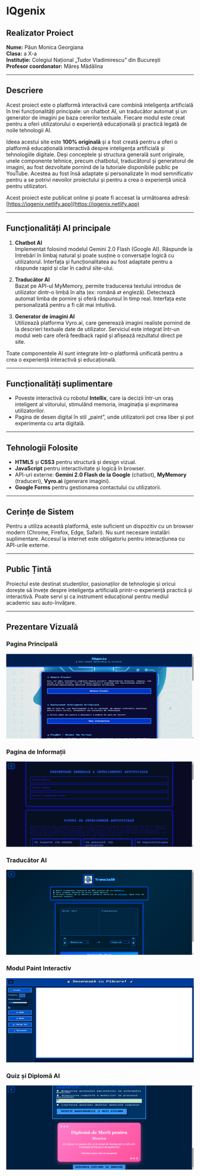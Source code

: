 # IQgenix

## Realizator Proiect
**Nume:** Păun Monica Georgiana  
**Clasa:** a X-a  
**Instituție:** Colegiul Național „Tudor Vladimirescu” din București  
**Profesor coordonator:** Măreș Mădălina

---

## Descriere
Acest proiect este o platformă interactivă care combină inteligența artificială în trei funcționalități principale: un chatbot AI, un traducător automat și un generator de imagini pe baza cererilor textuale. Fiecare modul este creat pentru a oferi utilizatorului o experiență educațională și practică legată de noile tehnologii AI.

Ideea acestui site este **100% originală** și a fost creată pentru a oferi o platformă educațională interactivă despre inteligența artificială și tehnologiile digitale. Deși conceptele și structura generală sunt originale, unele componente tehnice, precum chatbotul, traducătorul și generatorul de imagini, au fost dezvoltate pornind de la tutoriale disponibile public pe YouTube. Acestea au fost însă adaptate și personalizate în mod semnificativ pentru a se potrivi nevoilor proiectului și pentru a crea o experiență unică pentru utilizatori.

Acest proiect este publicat online și poate fi accesat la următoarea adresă:  
[https://iqgenix.netlify.app](https://iqgenix.netlify.app)

---

## Funcționalități AI principale

1. **Chatbot AI**  
Implementat folosind modelul Gemini 2.0 Flash (Google AI). Răspunde la întrebări în limbaj natural și poate susține o conversație logică cu utilizatorul. Interfața și funcționalitatea au fost adaptate pentru a răspunde rapid și clar în cadrul site-ului.

2. **Traducător AI**  
Bazat pe API-ul MyMemory, permite traducerea textului introdus de utilizator dintr-o limbă în alta (ex: română ⇄ engleză). Detectează automat limba de pornire și oferă răspunsul în timp real. Interfața este personalizată pentru a fi cât mai intuitivă.

3. **Generator de imagini AI**  
Utilizează platforma Vyro.ai, care generează imagini realiste pornind de la descrieri textuale date de utilizator. Serviciul este integrat într-un modul web care oferă feedback rapid și afișează rezultatul direct pe site.

Toate componentele AI sunt integrate într-o platformă unificată pentru a crea o experiență interactivă și educațională.

---

## Funcționalități suplimentare

- Poveste interactivă cu robotul **Intellix**, care ia decizii într-un oraș inteligent al viitorului, stimulând memoria, imaginația și exprimarea utilizatorilor.
- Pagina de desen digital în stil „paint”, unde utilizatorii pot crea liber și pot experimenta cu arta digitală.

---

## Tehnologii Folosite

- **HTML5** și **CSS3** pentru structură și design vizual.
- **JavaScript** pentru interactivitate și logică în browser.
- API-uri externe: **Gemini 2.0 Flash de la Google** (chatbot), **MyMemory** (traduceri), **Vyro.ai** (generare imagini).
- **Google Forms** pentru gestionarea contactului cu utilizatorii.

---

## Cerințe de Sistem

Pentru a utiliza această platformă, este suficient un dispozitiv cu un browser modern (Chrome, Firefox, Edge, Safari). Nu sunt necesare instalări suplimentare. Accesul la internet este obligatoriu pentru interacțiunea cu API-urile externe.

---

## Public Țintă

Proiectul este destinat studenților, pasionaților de tehnologie și oricui dorește să învețe despre inteligența artificială printr-o experiență practică și interactivă. Poate servi și ca instrument educațional pentru mediul academic sau auto-învățare.

---

## Prezentare Vizuală

### Pagina Principală  
![Pagina Principală](./assets/poze/index.png)

### Pagina de Informații  
![Informații](./assets/poze/informatii.png)

### Traducător AI  
![Traducător AI](./assets/poze/traducator.png)

### Modul Paint Interactiv  
![Paint Interactiv](./assets/poze/paint.png)

### Quiz și Diplomă AI  
![Diplomă AI](./assets/poze/diploma-quiz-ai.png)



